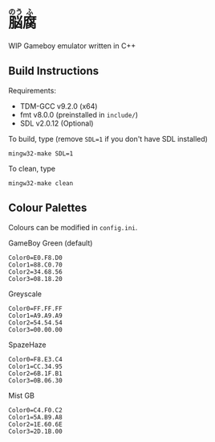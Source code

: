 # <ruby>脳<rp>(</rp><rt>のう</rt><rp>)</rp></ruby><ruby>腐<rp>(</rp><rt>ふ</rt><rp>)</rp></ruby>

WIP Gameboy emulator written in C++

## Build Instructions

Requirements:

- TDM-GCC v9.2.0 (x64)
- fmt v8.0.0 (preinstalled in `include/`)
- SDL v2.0.12 (Optional)

To build, type (remove `SDL=1` if you don't have SDL installed)
```
mingw32-make SDL=1
```

To clean, type
```
mingw32-make clean
```

## Colour Palettes

Colours can be modified in `config.ini`.

GameBoy Green (default)
```
Color0=E0.F8.D0
Color1=88.C0.70
Color2=34.68.56
Color3=08.18.20
```

Greyscale
```
Color0=FF.FF.FF
Color1=A9.A9.A9
Color2=54.54.54
Color3=00.00.00
```

SpazeHaze
```
Color0=F8.E3.C4
Color1=CC.34.95
Color2=6B.1F.B1
Color3=0B.06.30
```

Mist GB
```
Color0=C4.F0.C2
Color1=5A.B9.A8
Color2=1E.60.6E
Color3=2D.1B.00
```